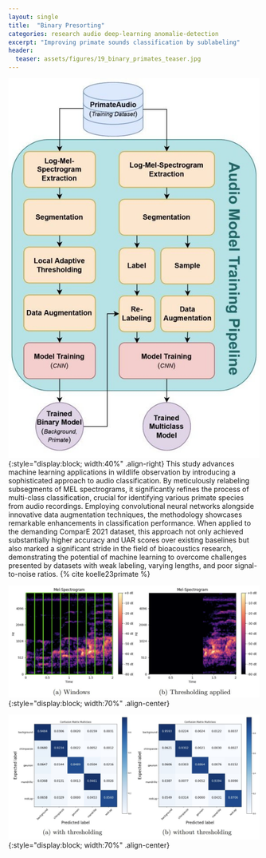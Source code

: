 ```yaml
---
layout: single
title:  "Binary Presorting"
categories: research audio deep-learning anomalie-detection 
excerpt: "Improving primate sounds classification by sublabeling"
header:
  teaser: assets/figures/19_binary_primates_teaser.jpg
---
```


![Multiclass Training Pipeline](\assets\figures\19_binary_primates_pipeline.jpg){:style="display:block; width:40%" .align-right}
This study advances machine learning applications in wildlife observation by introducing a sophisticated approach to audio classification. By meticulously relabeling subsegments of MEL spectrograms, it significantly refines the process of multi-class classification, crucial for identifying various primate species from audio recordings. Employing convolutional neural networks alongside innovative data augmentation techniques, the methodology showcases remarkable enhancements in classification performance. When applied to the demanding ComparE 2021 dataset, this approach not only achieved substantially higher accuracy and UAR scores over existing baselines but also marked a significant stride in the field of bioacoustics research, demonstrating the potential of machine learning to overcome challenges presented by datasets with weak labeling, varying lengths, and poor signal-to-noise ratios.
{% cite koelle23primate %}

![Thresholding](\assets\figures\19_binary_primates_thresholding.jpg){:style="display:block; width:70%" .align-center}

![Thresholding](\assets\figures\19_binary_primates_results.jpg){:style="display:block; width:70%" .align-center}
